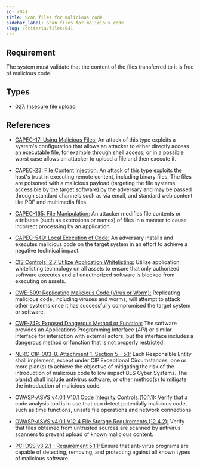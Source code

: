 ```yaml
---
id: r041
title: Scan files for malicious code
sidebar_label: Scan files for malicious code
slug: /criteria/files/041
---
```


## Requirement

The system must validate that
the content of the files transferred to it is free of malicious code.

## Types

- [027. Insecure file upload](https://fluidattacks.com/products/rules/findings/027/)

## References

- [CAPEC-17: Using Malicious Files:](http://capec.mitre.org/data/definitions/17.html)
An attack of this type exploits a system's configuration that allows an
attacker to either directly access an executable file,
for example through shell access;
or in a possible worst case allows an attacker to upload a file and then
execute it.

- [CAPEC-23: File Content Injection:](http://capec.mitre.org/data/definitions/23.html)
An attack of this type exploits the host's trust in executing remote content,
including binary files.
The files are poisoned with a malicious payload
(targeting the file systems accessible by the target software)
by the adversary and may be passed through standard channels such as via email,
and standard web content like PDF and multimedia files.

- [CAPEC-165: File Manipulation:](http://capec.mitre.org/data/definitions/165.html)
An attacker modifies file contents or attributes (such as extensions or names)
of files in a manner to cause incorrect processing by an application.

- [CAPEC-549: Local Execution of Code:](http://capec.mitre.org/data/definitions/549.html)
An adversary installs and executes malicious code on the target system in an
effort to achieve a negative technical impact.

- [CIS Controls. 2.7 Utilize Application Whitelisting:](https://www.cisecurity.org/controls/)
Utilize application whitelisting technology on all assets to ensure that only
authorized software executes and all unauthorized software is blocked from
executing on assets.

- [CWE-509: Replicating Malicious Code (Virus or Worm):](https://cwe.mitre.org/data/definitions/509.html)
Replicating malicious code, including viruses and worms, will attempt to attack
other systems once it has successfully compromised the target system or
software.

- [CWE-749: Exposed Dangerous Method or Function:](https://cwe.mitre.org/data/definitions/749.html)
The software provides an Applications Programming Interface (*API*) or similar
interface for interaction with external actors,
but the interface includes a dangerous method or function that is not properly
restricted.

- [NERC CIP-003-8. Attachment 1. Section 5 - 5.1:](https://www.nerc.com/pa/Stand/Reliability%20Standards/CIP-003-8.pdf)
Each Responsible Entity shall implement,
except under CIP Exceptional Circumstances,
one or more plan(s) to achieve the objective of mitigating the risk of the
introduction of malicious code to low impact BES Cyber Systems.
The plan(s) shall include antivirus software,
or other method(s) to mitigate the introduction of malicious code.

- [OWASP-ASVS v4.0.1 V10.1 Code Integrity Controls.(10.1.1):](https://owasp.org/www-project-application-security-verification-standard/)
Verify that a code analysis tool is in use that can detect potentially
malicious code, such as time functions, unsafe file operations and network
connections.

- [OWASP-ASVS v4.0.1 V12.4 File Storage Requirements.(12.4.2):](https://owasp.org/www-project-application-security-verification-standard/)
Verify that files obtained from untrusted sources are scanned by antivirus
scanners to prevent upload of known malicious content.

- [PCI DSS v3.2.1 - Requirement 5.1.1:](https://www.pcisecuritystandards.org/documents/PCI_DSS_v3-2-1.pdf)
Ensure that anti-virus programs are capable of detecting, removing, and
protecting against all known types of malicious software.
